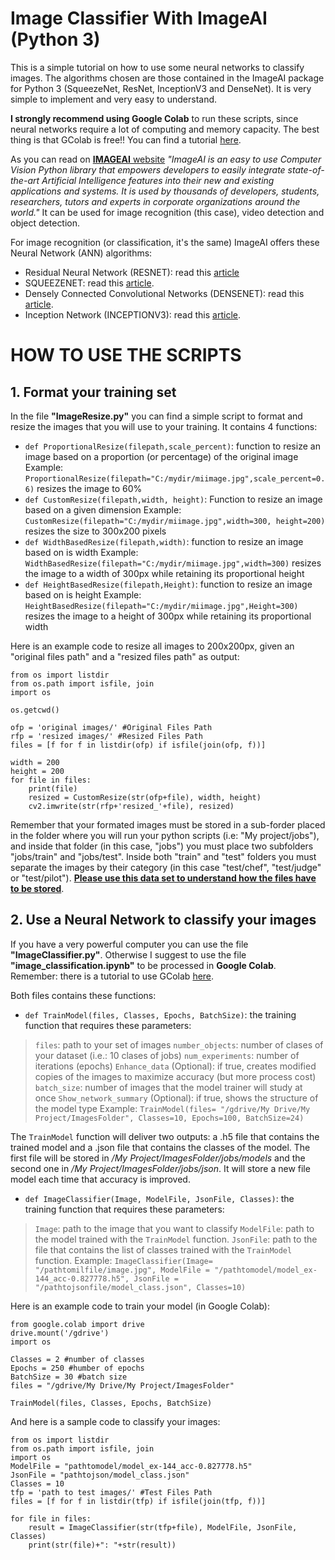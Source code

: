 # Image Classifier With ImageAI (Python 3)
This is a simple tutorial on how to use some neural networks to classify images. The algorithms chosen are those contained in the ImageAI package for Python 3 (SqueezeNet, ResNet, InceptionV3 and DenseNet). It is very simple to implement and very easy to understand. 

**I strongly recommend using Google Colab** to run these scripts, since neural networks require a lot of computing and memory capacity. The best thing is that GColab is free!! You can find a tutorial [here](https://medium.com/deep-learning-turkey/google-colab-free-gpu-tutorial-e113627b9f5d).

As you can read on  [**IMAGEAI** website](http://imageai.org/) *"ImageAI is an easy to use Computer Vision Python library that empowers developers to easily integrate state-of-the-art Artificial Intelligence features into their new and existing applications and systems. It is used by thousands of developers, students, researchers, tutors and experts in corporate organizations around the world."* It can be used for image recognition (this case), video detection and object detection.

For image recognition (or classification, it's the same) ImageAI offers these Neural Network (ANN) algorithms:
- Residual Neural Network (RESNET): read this [article](https://towardsdatascience.com/an-overview-of-resnet-and-its-variants-5281e2f56035)
- SQUEEZENET: read this [article](https://towardsdatascience.com/review-squeezenet-image-classification-e7414825581a).
- Densely Connected Convolutional Networks (DENSENET): read this [article](https://towardsdatascience.com/understanding-and-visualizing-densenets-7f688092391a).
- Inception Network (INCEPTIONV3): read this [article](https://towardsdatascience.com/a-simple-guide-to-the-versions-of-the-inception-network-7fc52b863202).

# HOW TO USE THE SCRIPTS
## 1. Format your training set
In the file **"ImageResize.py"** you can find a simple script to format and resize the images that you will use to your training. It contains 4 functions:
- ```def ProportionalResize(filepath,scale_percent)```: function to resize an image based on a proportion (or percentage) of the original image
Example: ```ProportionalResize(filepath="C:/mydir/miimage.jpg",scale_percent=0.6)``` resizes the image to 60%
- ```def CustomResize(filepath,width, height)```: Function to resize an image based on a given dimension
Example: ```CustomResize(filepath="C:/mydir/miimage.jpg",width=300, height=200)``` resizes the size to 300x200 pixels
- ```def WidthBasedResize(filepath,width)```: function to resize an image based on is width
Example: ```WidthBasedResize(filepath="C:/mydir/miimage.jpg",width=300)``` resizes the image to a width of 300px while retaining its proportional height
- ```def HeightBasedResize(filepath,Height)```: function to resize an image based on is height
Example: ```HeightBasedResize(filepath="C:/mydir/miimage.jpg",Height=300)``` resizes the image to a height of 300px while retaining its proportional width

Here is an example code to resize all images to 200x200px, given an "original files path" and a "resized files path" as output:
```
from os import listdir
from os.path import isfile, join
import os

os.getcwd()

ofp = 'original images/' #Original Files Path
rfp = 'resized images/' #Resized Files Path
files = [f for f in listdir(ofp) if isfile(join(ofp, f))]

width = 200
height = 200
for file in files:
    print(file)
    resized = CustomResize(str(ofp+file), width, height)
    cv2.imwrite(str(rfp+'resized_'+file), resized)
```

Remember that your formated images must be stored in a sub-forder placed in the folder where you will run your python scripts (i.e: "My project/jobs"), and inside that folder (in this case, "jobs") you must place two subfolders "jobs/train" and "jobs/test". Inside both "train" and "test" folders you must separate the images by their category (in this case "test/chef", "test/judge" or "test/pilot"). [**Please use this data set to understand how the files have to be stored**](https://github.com/OlafenwaMoses/IdenProf/releases/download/v1.0/idenprof-jpg.zip).

## 2. Use a Neural Network to classify your images

If you have a very powerful computer you can use the file **"ImageClassifier.py"**. Otherwise I suggest to use the file **"image_classification.ipynb"** to be processed in **Google Colab**. Remember: there is a tutorial to use GColab [here](https://medium.com/deep-learning-turkey/google-colab-free-gpu-tutorial-e113627b9f5d).

Both files contains these functions:
- `def TrainModel(files, Classes, Epochs, BatchSize)`: the training function that requires these parameters:
>    `files`: path to your set of images
>    `number_objects`: number of clases of your dataset (i.e.: 10 clases of jobs)
>    `num_experiments`: number of iterations (epochs)
>    `Enhance_data` (Optional): if true, creates modified copies of the images to maximize accuracy (but more process cost)
>    `batch_size`: number of images that the model trainer will study at once
>    `Show_network_summary` (Optional): if true, shows the structure of the model type
Example: `TrainModel(files= "/gdrive/My Drive/My Project/ImagesFolder", Classes=10, Epochs=100, BatchSize=24)`

The `TrainModel` function will deliver two outputs: a .h5 file that contains the trained model and a .json file that contains the classes of the model. The first file will be stored in */My Project/ImagesFolder/jobs/models* and the second one in */My Project/ImagesFolder/jobs/json*. It will store a new file model each time that accuracy is improved.

- `def ImageClassifier(Image, ModelFile, JsonFile, Classes)`: the training function that requires these parameters:
>    `Image`: path to the image that you want to classify
>    `ModelFile`: path to the model trained with the `TrainModel` function.
>    `JsonFile`: path to the file that contains the list of classes trained with the `TrainModel` function.
Example: `ImageClassifier(Image= "/pathtomilfile/image.jpg", ModelFile = "/pathtomodel/model_ex-144_acc-0.827778.h5", JsonFile = "/pathtojsonfile/model_class.json", Classes=10)`

Here is an example code to train your model (in Google Colab):
```
from google.colab import drive
drive.mount('/gdrive')
import os

Classes = 2 #number of classes
Epochs = 250 #humber of epochs
BatchSize = 30 #batch size
files = "/gdrive/My Drive/My Project/ImagesFolder"

TrainModel(files, Classes, Epochs, BatchSize)
```
And here is a sample code to classify your images:
```
from os import listdir
from os.path import isfile, join
import os
ModelFile = "pathtomodel/model_ex-144_acc-0.827778.h5"
JsonFile = "pathtojson/model_class.json"
Classes = 10
tfp = 'path to test images/' #Test Files Path
files = [f for f in listdir(tfp) if isfile(join(tfp, f))]

for file in files:
    result = ImageClassifier(str(tfp+file), ModelFile, JsonFile, Classes)
    print(str(file)+": "+str(result))
```
